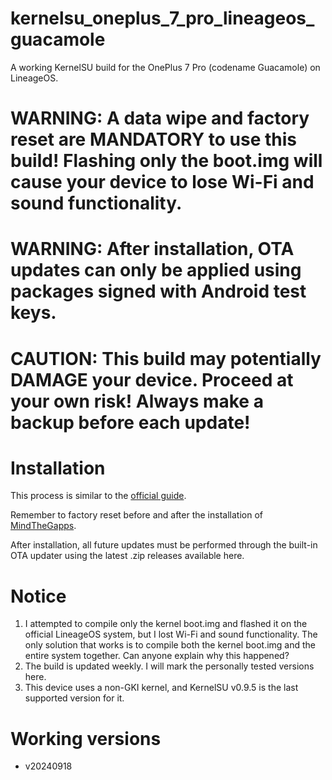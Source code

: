 # kernelsu_oneplus_7_pro_lineageos_guacamole
A working KernelSU build for the OnePlus 7 Pro (codename Guacamole) on LineageOS.


# WARNING: A data wipe and factory reset are MANDATORY to use this build! Flashing only the boot.img will cause your device to lose Wi-Fi and sound functionality.

# WARNING: After installation, OTA updates can only be applied using packages signed with Android test keys.

# CAUTION: This build may potentially DAMAGE your device. Proceed at your own risk! Always make a backup before each update!

# Installation
This process is similar to the [official guide](https://wiki.lineageos.org/devices/guacamole/install/).

Remember to factory reset before and after the installation of [MindTheGapps](https://wiki.lineageos.org/gapps/).

After installation, all future updates must be performed through the built-in OTA updater using the latest .zip releases available here.


# Notice
1. I attempted to compile only the kernel boot.img and flashed it on the official LineageOS system, but I lost Wi-Fi and sound functionality. The only solution that works is to compile both the kernel boot.img and the entire system together. Can anyone explain why this happened?
2. The build is updated weekly. I will mark the personally tested versions here.
3. This device uses a non-GKI kernel, and KernelSU v0.9.5 is the last supported version for it.

# Working versions
- v20240918
